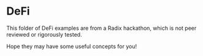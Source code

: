 # DeFi

This folder of DeFi examples are from a Radix hackathon, which is not peer reviewed or rigorously tested.

Hope they may have some useful concepts for you!